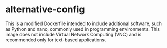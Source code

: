 # alternative-config
This is a modified Dockerfile intended to include additional software, such as Python and nano, commonly used in programming environments. This image does not include Virtual Network Computing (VNC) and is recommended only for text-based applications.
